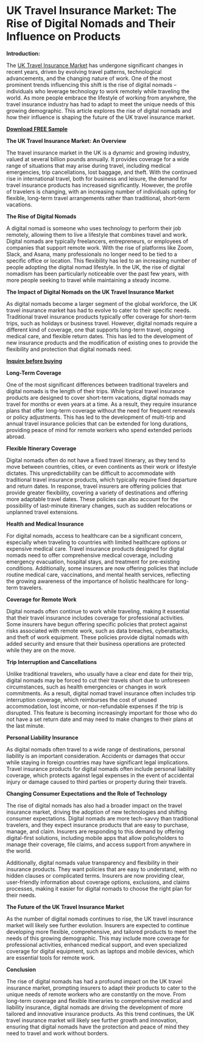 # UK Travel Insurance Market: The Rise of Digital Nomads and Their Influence on Products

**Introduction:**

The [UK Travel Insurance Market](https://www.nextmsc.com/report/uk-travel-insurance-market) has undergone significant changes in recent years, driven by evolving travel patterns, technological advancements, and the changing nature of work. One of the most prominent trends influencing this shift is the rise of digital nomads – individuals who leverage technology to work remotely while traveling the world. As more people embrace the lifestyle of working from anywhere, the travel insurance industry has had to adapt to meet the unique needs of this growing demographic. This article explores the rise of digital nomads and how their influence is shaping the future of the UK travel insurance market.

[**Download FREE Sample**](https://www.nextmsc.com/uk-travel-insurance-market/request-sample)

**The UK Travel Insurance Market: An Overview**

The travel insurance market in the UK is a dynamic and growing industry, valued at several billion pounds annually. It provides coverage for a wide range of situations that may arise during travel, including medical emergencies, trip cancellations, lost baggage, and theft. With the continued rise in international travel, both for business and leisure, the demand for travel insurance products has increased significantly. However, the profile of travelers is changing, with an increasing number of individuals opting for flexible, long-term travel arrangements rather than traditional, short-term vacations.

**The Rise of Digital Nomads**

A digital nomad is someone who uses technology to perform their job remotely, allowing them to live a lifestyle that combines travel and work. Digital nomads are typically freelancers, entrepreneurs, or employees of companies that support remote work. With the rise of platforms like Zoom, Slack, and Asana, many professionals no longer need to be tied to a specific office or location. This flexibility has led to an increasing number of people adopting the digital nomad lifestyle. In the UK, the rise of digital nomadism has been particularly noticeable over the past few years, with more people seeking to travel while maintaining a steady income. 

**The Impact of Digital Nomads on the UK Travel Insurance Market**

As digital nomads become a larger segment of the global workforce, the UK travel insurance market has had to evolve to cater to their specific needs. Traditional travel insurance products typically offer coverage for short-term trips, such as holidays or business travel. However, digital nomads require a different kind of coverage, one that supports long-term travel, ongoing medical care, and flexible return dates. This has led to the development of new insurance products and the modification of existing ones to provide the flexibility and protection that digital nomads need.

[**Inquire before buying**](https://www.nextmsc.com/uk-travel-insurance-market/inquire-before-buying)

**Long-Term Coverage**

One of the most significant differences between traditional travelers and digital nomads is the length of their trips. While typical travel insurance products are designed to cover short-term vacations, digital nomads may travel for months or even years at a time. As a result, they require insurance plans that offer long-term coverage without the need for frequent renewals or policy adjustments. This has led to the development of multi-trip and annual travel insurance policies that can be extended for long durations, providing peace of mind for remote workers who spend extended periods abroad.

**Flexible Itinerary Coverage**

Digital nomads often do not have a fixed travel itinerary, as they tend to move between countries, cities, or even continents as their work or lifestyle dictates. This unpredictability can be difficult to accommodate with traditional travel insurance products, which typically require fixed departure and return dates. In response, travel insurers are offering policies that provide greater flexibility, covering a variety of destinations and offering more adaptable travel dates. These policies can also account for the possibility of last-minute itinerary changes, such as sudden relocations or unplanned travel extensions.

**Health and Medical Insurance**

For digital nomads, access to healthcare can be a significant concern, especially when traveling to countries with limited healthcare options or expensive medical care. Travel insurance products designed for digital nomads need to offer comprehensive medical coverage, including emergency evacuation, hospital stays, and treatment for pre-existing conditions. Additionally, some insurers are now offering policies that include routine medical care, vaccinations, and mental health services, reflecting the growing awareness of the importance of holistic healthcare for long-term travelers.

**Coverage for Remote Work**

Digital nomads often continue to work while traveling, making it essential that their travel insurance includes coverage for professional activities. Some insurers have begun offering specific policies that protect against risks associated with remote work, such as data breaches, cyberattacks, and theft of work equipment. These policies provide digital nomads with added security and ensure that their business operations are protected while they are on the move.

**Trip Interruption and Cancellations**

Unlike traditional travelers, who usually have a clear end date for their trip, digital nomads may be forced to cut their travels short due to unforeseen circumstances, such as health emergencies or changes in work commitments. As a result, digital nomad travel insurance often includes trip interruption coverage, which reimburses the cost of unused accommodation, lost income, or non-refundable expenses if the trip is disrupted. This feature is becoming increasingly important for those who do not have a set return date and may need to make changes to their plans at the last minute.

**Personal Liability Insurance**

As digital nomads often travel to a wide range of destinations, personal liability is an important consideration. Accidents or damages that occur while staying in foreign countries may have significant legal implications. Travel insurance products for digital nomads often include personal liability coverage, which protects against legal expenses in the event of accidental injury or damage caused to third parties or property during their travels.

**Changing Consumer Expectations and the Role of Technology**

The rise of digital nomads has also had a broader impact on the travel insurance market, driving the adoption of new technologies and shifting consumer expectations. Digital nomads are more tech-savvy than traditional travelers, and they expect insurance products that are easy to purchase, manage, and claim. Insurers are responding to this demand by offering digital-first solutions, including mobile apps that allow policyholders to manage their coverage, file claims, and access support from anywhere in the world.

Additionally, digital nomads value transparency and flexibility in their insurance products. They want policies that are easy to understand, with no hidden clauses or complicated terms. Insurers are now providing clear, user-friendly information about coverage options, exclusions, and claims processes, making it easier for digital nomads to choose the right plan for their needs.

**The Future of the UK Travel Insurance Market**

As the number of digital nomads continues to rise, the UK travel insurance market will likely see further evolution. Insurers are expected to continue developing more flexible, comprehensive, and tailored products to meet the needs of this growing demographic. This may include more coverage for professional activities, enhanced medical support, and even specialized coverage for digital equipment, such as laptops and mobile devices, which are essential tools for remote work.

**Conclusion**

The rise of digital nomads has had a profound impact on the UK travel insurance market, prompting insurers to adapt their products to cater to the unique needs of remote workers who are constantly on the move. From long-term coverage and flexible itineraries to comprehensive medical and liability insurance, digital nomads are driving the development of more tailored and innovative insurance products. As this trend continues, the UK travel insurance market will likely see further growth and innovation, ensuring that digital nomads have the protection and peace of mind they need to travel and work without borders.

